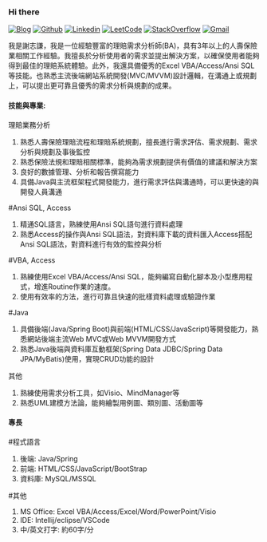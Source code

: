 ### Hi there

[![Blog](https://img.shields.io/badge/-Blog-blueviolet?style=flat&logo=WordPress&logoColor=white)](https://twcch.github.io/)
[![Github](https://img.shields.io/badge/-Github-000?style=flat&logo=Github&logoColor=white)](https://github.com/twcch)
[![Linkedin](https://img.shields.io/badge/-LinkedIn-blue?style=flat&logo=Linkedin&logoColor=white)](https://www.linkedin.com/in/twcch/)
[![LeetCode](https://img.shields.io/badge/-LeetCode-yellow?style=flat&logo=LeetCode&logoColor=white)](https://leetcode.com/twcch1218/)
[![StackOverflow](https://img.shields.io/badge/-StackOverflow-orange?style=flat&logo=StackOverflow&logoColor=white)](https://stackoverflow.com/users/20167143/twcch1218)
[![Gmail](https://img.shields.io/badge/-Gmail-c14438?style=flat&logo=Gmail&logoColor=white)](mailto:twcch1218@gmail.com)

我是謝志謙，我是一位經驗豐富的理賠需求分析師(BA)，具有3年以上的人壽保險業相關工作經驗。我擅長於分析使用者的需求並提出解決方案，以確保使用者能夠得到最佳的理賠系統體驗。此外，我還具備優秀的Excel VBA/Access/Ansi SQL等技能。也熟悉主流後端網站系統開發(MVC/MVVM)設計邏輯，在溝通上或規劃上，可以提出更可靠且優秀的需求分析與規劃的成果。

#### 技能與專業:

理賠業務分析
1. 熟悉人壽保險理賠流程和理賠系統規劃，擅長進行需求評估、需求規劃、需求分析與規劃及事後監控
2. 熟悉保險法規和理賠相關標準，能夠為需求規劃提供有價值的建議和解決方案
3. 良好的數據管理、分析和報告撰寫能力
4. 具備Java與主流框架程式開發能力，進行需求評估與溝通時，可以更快速的與開發人員溝通

#Ansi SQL, Access
1. 精通SQL語言，熟練使用Ansi SQL語句進行資料處理
2. 熟悉Access的操作與Ansi SQL語法，對資料庫下載的資料匯入Access搭配Ansi SQL語法，對資料進行有效的監控與分析

#VBA, Access
1. 熟練使用Excel VBA/Access/Ansi SQL，能夠編寫自動化腳本及小型應用程式，增進Routine作業的速度。
2. 使用有效率的方法，進行可靠且快速的批樣資料處理或驗證作業

#Java
1. 具備後端(Java/Spring Boot)與前端(HTML/CSS/JavaScript)等開發能力，熟悉網站後端主流Web MVC或Web MVVM開發方式
2. 熟悉Java後端與資料庫互動框架(Spring Data JDBC/Spring Data JPA/MyBatis)使用，實現CRUD功能的設計

其他
1. 熟練使用需求分析工具，如Visio、MindManager等
2. 熟悉UML建模方法論，能夠繪製用例圖、類別圖、活動圖等

#### 專長

#程式語言
1. 後端: Java/Spring
2. 前端: HTML/CSS/JavaScript/BootStrap
3. 資料庫: MySQL/MSSQL

#其他
1. MS Office: Excel VBA/Access/Excel/Word/PowerPoint/Visio
2. IDE: Intellij/eclipse/VSCode
3. 中/英文打字: 約60字/分